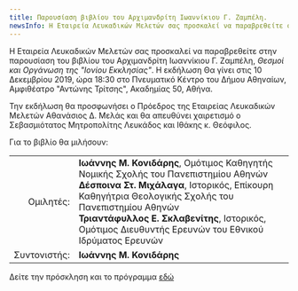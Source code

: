 ```yaml
---
title: Παρουσίαση βιβλίου του Αρχιμανδρίτη Ιωαννίκιου Γ. Ζαμπέλη.
newsInfo: H Εταιρεία Λευκαδικώv Μελετώv σας προσκαλεί να παραβρεθείτε στην παρουσίαση του βιβλίου του Αρχιμανδρίτη Ιωαννίκιου Γ. Ζαμπέλη, "Θεσμοί και Οργάνωση της Ιονίου Εκκλησίας". Η εκδήλωση Θα γίvει στις 10 Δεκεμβρίου 2019, ώρα 18:30 στο Πvευματικό Κέvτρο του Δήμου Αθηvαίων.
---
```


H Εταιρεία Λευκαδικώv Μελετώv σας προσκαλεί να παραβρεθείτε στην παρουσίαση του βιβλίου του Αρχιμανδρίτη Ιωαννίκιου Γ. Ζαμπέλη, *Θεσμοί και Οργάνωση της "Ιονίου Εκκλησίας"*. Η εκδήλωση Θα γίvει στις 10 Δεκεμβρίου 2019, ώρα 18:30 στο Πvευματικό Κέvτρο του Δήμου Αθηvαίων, Αμφιθέατρο "Αντώνης Τρίτσης", Ακαδημίας 50, Αθήνα.

Την εκδήλωση θα προσφωνήσει ο Πρόεδρος της Εταιρείας Λευκαδικώv Μελετώv Αθανάσιος Δ. Μελάς και θα απευθύνει χαιρετισμό ο Σεβασμιότατος Μητροπολίτης Λευκάδος και Ιθάκης κ. Θεόφιλος.

Για το βιβλίο θα μιλήσουν:

|                              |                         |
| ---------------------------: | :---------------------- |
| <div class='donthyphenate'>Ομιλητές:</div> | **Ιωάννης Μ. Κονιδάρης**, Ομότιμος Καθηγητής Νομικής Σχολής του Πανεπιστημίου Αθηνών<br/>**Δέσποινα Στ. Μιχάλαγα**, Ιστορικός, Επίκουρη Καθηγήτρια Θεολογικής Σχολής του Πανεπιστημίου Αθηνών<br/>**Τριαντάφυλλος Ε. Σκλαβενίτης**, Ιστορικός, Ομότιμος Διευθυντής Ερευνών του Εθνικού Ιδρύματος Ερευνών
| <div class='donthyphenate'>Συντονιστής:</div> | **Ιωάννης Μ. Κονιδάρης**

Δείτε την πρόσκληση και το πρόγραμμα [εδώ](/images/prosklhsh_ioannikiou_zampeli.jpg)
